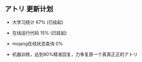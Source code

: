 ## アトリ 更新计划

* 大学习统计 67% (已挂起)

* 在线运行代码 15% (已挂起)

* mojang在线状态查询 0%

* 机器训练，达到80%精准回复，力争复原一个真真正正的アトリ
